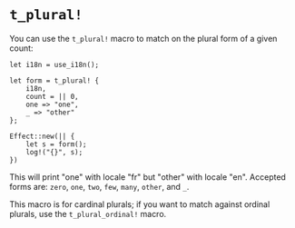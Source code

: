 # `t_plural!`

You can use the `t_plural!` macro to match on the plural form of a given count:

```rust,ignore
let i18n = use_i18n();

let form = t_plural! {
    i18n,
    count = || 0,
    one => "one",
    _ => "other"
};

Effect::new(|| {
    let s = form();
    log!("{}", s);
})
```

This will print "one" with locale "fr" but "other" with locale "en".
Accepted forms are: `zero`, `one`, `two`, `few`, `many`, `other`, and `_`.

This macro is for cardinal plurals; if you want to match against ordinal plurals, use the `t_plural_ordinal!` macro.
